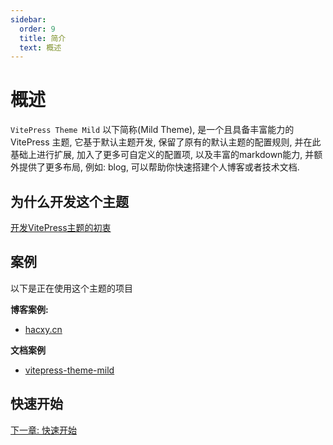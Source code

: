 ```yaml
---
sidebar:
  order: 9
  title: 简介
  text: 概述
---
```


# 概述

`VitePress Theme Mild` 以下简称(Mild Theme), 是一个且具备丰富能力的 VitePress 主题, 它基于默认主题开发, 保留了原有的默认主题的配置规则, 并在此基础上进行扩展, 加入了更多可自定义的配置项, 以及丰富的markdown能力, 并额外提供了更多布局, 例如: blog, 可以帮助你快速搭建个人博客或者技术文档.

## 为什么开发这个主题

[开发VitePress主题的初衷](https://hacxy.cn/docs/posts/dev-vitepress-theme/1.start.html)

## 案例

以下是正在使用这个主题的项目

**博客案例:**

- [hacxy.cn](https://hacxy.cn)

**文档案例**

- [vitepress-theme-mild](https://theme.hacxy.cn)

## 快速开始

[下一章: 快速开始](./quick-start.md)
